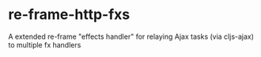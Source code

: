 # re-frame-http-fxs
A extended re-frame "effects handler" for relaying Ajax tasks (via cljs-ajax) to multiple fx handlers
